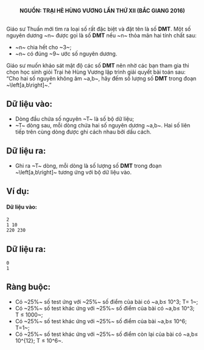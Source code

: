 **<center>NGUỒN: TRẠI HÈ HÙNG VƯƠNG LẦN THỨ XII (BẮC GIANG 2016)</center>**
<br>

Giáo sư Thuấn mới tìm ra loại số rất đặc biệt và đặt tên là số **DMT**. Một số nguyên dương ~n~ được gọi là số **DMT** nếu ~n~ thỏa mãn hai tính chất sau:

- ~n~ chia hết cho ~3~;
- ~n~ có đúng ~9~ ước số nguyên dương.

Giáo sư muốn khảo sát mật độ các số **DMT** nên nhờ các bạn tham gia thi chọn học sinh giỏi Trại hè Hùng Vương lập trình giải quyết bài toán sau: “Cho hai số nguyên không âm ~a,b~, hãy đếm số lượng số **DMT** trong đoạn ~\left[a,b\right]~.”

## Dữ liệu vào:
- Dòng đầu chứa số nguyên ~T~ là số bộ dữ liệu;
- ~T~ dòng sau, mỗi dòng chứa hai số nguyên dương ~a,b~.
Hai số liên tiếp trên cùng dòng được ghi cách nhau bởi dấu cách.  

## Dữ liệu ra:
- Ghi ra ~T~ dòng, mỗi dòng là số lượng số **DMT** trong đoạn  ~\left[a,b\right]~ tương ứng với bộ dữ liệu vào.

## Ví dụ:
#### Dữ liệu vào:
```
2
1 10
220 230
```

## Dữ liệu ra:
```
0
1
```

## Ràng buộc:
- Có ~25\%~ số test ứng với ~25\%~ số điểm của bài có ~a,b≤ 10^3; T= 1~;
- Có ~25\%~ số test khác ứng với ~25\%~ số điểm của bài có ~a,b≤ 10^3; T ≤ 1000~;
- Có ~25\%~ số test khác ứng với ~25\%~ số điểm của bài ~a,b≤ 10^6; T=1~;
- Có ~25\%~ số test khác ứng với ~25\%~ số điểm còn lại của bài có ~a,b≤ 10^{12}; T ≤ 10^6~.